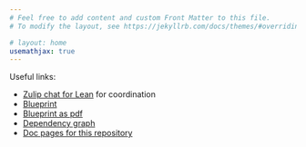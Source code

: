 ```yaml
---
# Feel free to add content and custom Front Matter to this file.
# To modify the layout, see https://jekyllrb.com/docs/themes/#overriding-theme-defaults

# layout: home
usemathjax: true
---
```


Useful links:

* [Zulip chat for Lean](https://leanprover.zulipchat.com/) for coordination
* [Blueprint](blueprint/)
* [Blueprint as pdf](infinity-cosmos/blueprint.pdf)
* [Dependency graph](infinity-cosmos/blueprint/dep_graph_document.html)
* [Doc pages for this repository](docs/)
